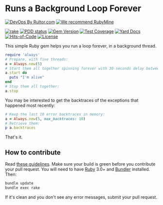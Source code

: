 # Runs a Background Loop Forever

[![DevOps By Rultor.com](https://www.rultor.com/b/yegor256/always)](https://www.rultor.com/p/yegor256/always)
[![We recommend RubyMine](https://www.elegantobjects.org/rubymine.svg)](https://www.jetbrains.com/ruby/)

[![rake](https://github.com/yegor256/always/actions/workflows/rake.yml/badge.svg)](https://github.com/yegor256/always/actions/workflows/rake.yml)
[![PDD status](https://www.0pdd.com/svg?name=yegor256/always)](https://www.0pdd.com/p?name=yegor256/always)
[![Gem Version](https://badge.fury.io/rb/always.svg)](https://badge.fury.io/rb/always)
[![Test Coverage](https://img.shields.io/codecov/c/github/yegor256/always.svg)](https://codecov.io/github/yegor256/always?branch=master)
[![Yard Docs](https://img.shields.io/badge/yard-docs-blue.svg)](https://rubydoc.info/github/yegor256/always/master/frames)
[![Hits-of-Code](https://hitsofcode.com/github/yegor256/always)](https://hitsofcode.com/view/github/yegor256/always)
[![License](https://img.shields.io/badge/license-MIT-green.svg)](https://github.com/yegor256/always/blob/master/LICENSE.txt)

This simple Ruby gem helps you run a loop forever, in a background thread.

```ruby
require 'always'
# Prepare, with five threads:
a = Always.new(5)
# Start them all together spinning forever with 30-seconds delay between cycles:
a.start do
  puts "I'm alive"
end
# Stop them all together:
a.stop
```

You may be interested to get the backtraces of the exceptions that
happened most recently:

```ruby
# Keep the last 10 error backtraces in memory:
a = Always.new(5, max_backtraces: 10)
# Retrieve them:
p a.backtraces
```

That's it.

## How to contribute

Read
[these guidelines](https://www.yegor256.com/2014/04/15/github-guidelines.html).
Make sure your build is green before you contribute
your pull request. You will need to have
[Ruby](https://www.ruby-lang.org/en/) 3.0+ and
[Bundler](https://bundler.io/) installed. Then:

```bash
bundle update
bundle exec rake
```

If it's clean and you don't see any error messages, submit your pull request.
